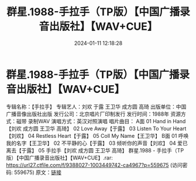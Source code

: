 ﻿---
title: 群星.1988-手拉手（TP版）【中国广播录音出版社】【WAV+CUE】
date: 2024-01-11 12:18:28
categories: WAV车载音乐、镜像
tags: 华语中文
---
# 群星.1988-手拉手（TP版）【中国广播录音出版社】【WAV+CUE】

专辑名称：【手拉手】
专辑艺人：刘欢 于露 王卫华 成方圆 高琦
出版单位：中国广播音像出版社出版
发行公司：北京唱片厂印制发行
发行时间：1988年
资源方式：磁带 录制WAV
演唱方式：英汉对照演唱
唱片曲目：
A面
01 Hand in Hand【刘欢 成方圆 王卫华 高琦】
02 Love Away【于露】
03 Listen To Your Heart【刘欢】
04 Restless Heart【于露】
05 Coll My Name【王卫华】
B面
01 呼唤我的名字【王卫华】
02 不平静的心【于露】
03 倾听你的声音【刘欢】
04 爱已离去【于露】
05 手拉手【刘欢 成方圆 王卫华 高琦】
群星.1988 - 手拉手（TP版）【中国广播录音出版社】【WAV+CUE】.rar: https://url27.ctfile.com/f/9388027-1003449742-ca4967?p=559675
(访问密码: 559675)
原文：[链接](https://blog.sina.com.cn/s/blog_1647c7e760103146b.html)